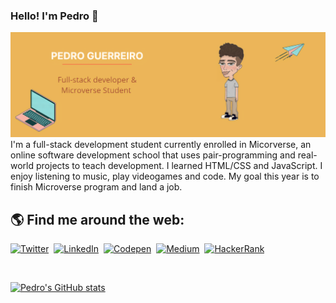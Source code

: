 ### Hello! I'm Pedro 👋

<!--
**guerreiropedr0/guerreiropedr0** is a ✨ _special_ ✨ repository because its `README.md` (this file) appears on your GitHub profile.

Here are some ideas to get you started:

- 🔭 I’m currently working on ...
- 🌱 I’m currently learning ...
- 👯 I’m looking to collaborate on ...
- 🤔 I’m looking for help with ...
- 💬 Ask me about ...
- 📫 How to reach me: ...
- 😄 Pronouns: ...
- ⚡ Fun fact: ...
-->
<img src="./images/banner2.png" alt="Banner with my name and description">
I'm a full-stack development student currently enrolled in Micorverse, an online software development school that uses pair-programming and real-world projects to teach development.
I learned HTML/CSS and JavaScript. I enjoy listening to music, play videogames and code. My goal this year is to finish Microverse program and land a job.

## 🌎 Find me around the web:

<p>
<a href="https://twitter.com/guerreiropedr0"><img src="https://img.shields.io/badge/Twitter-1DA1F2?style=for-the-badge&logo=twitter&logoColor=white" alt="Twitter" /></a>&nbsp;
<a href="https://www.linkedin.com/in/guerreiropedr0/"><img src="https://img.shields.io/badge/LinkedIn-0077B5?style=for-the-badge&logo=linkedin&logoColor=white" alt="LinkedIn" /></a>&nbsp;
<a href="https://codepen.io/guerreiropedr0"><img src="https://img.shields.io/badge/Codepen-000000?style=for-the-badge&logo=codepen&logoColor=white" alt="Codepen" /></a>&nbsp;
<a href="https://medium.com/@pmoreiraguerreiro"><img src="https://img.shields.io/badge/Medium-12100E?style=for-the-badge&logo=medium&logoColor=white" alt="Medium" /></a>&nbsp;
<a href="https://www.hackerrank.com/guerreiropedr0?hr_r=1"><img src="https://img.shields.io/badge/-Hackerrank-2EC866?style=for-the-badge&logo=HackerRank&logoColor=white" alt="HackerRank" /></a>&nbsp;
</p>
<br />

[![Pedro's GitHub stats](https://github-readme-stats.vercel.app/api?username=guerreiropedr0&count_private=true&show_icons=true&theme=slateorange)](https://github.com/guerreiropedr0/github-readme-stats)
